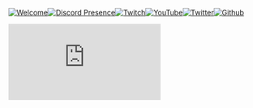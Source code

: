 [![Welcome](https://i.imgur.com/hAr807k.png)]()[![Discord Presence](https://internals.hexality.cf/api/422274807732633604?animated=true&theme=light&borderRadius=0&showNothing=false&bg=ffffff&type=vertical&hideDiscrim=false)](https://discord.gg/CKNAftY)[![Twitch](https://i.imgur.com/MWBvLAs.png)](https://twitch.tv/hexalitylp)[![YouTube](https://i.imgur.com/r9usCwO.png)](https://youtube.com/hexality)[![Twitter](https://i.imgur.com/I7BvC5P.png)](https://twitter.com/HexalityM)[![Github](https://i.imgur.com/I3qhCkL.png)](https://github.com/hexality)

[![Signature](http://lemmmy.pw/osusig/sig.php?colour=hexffffff&uname=-%20Hexality%20-&removeavmargin&darkheader&onlineindicator=undefined&xpbar&xpbarhex)](https://osu.ppy.sh/users/9363161)
